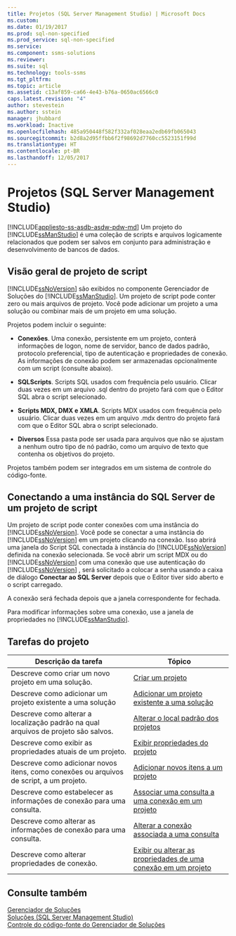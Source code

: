 ```yaml
---
title: Projetos (SQL Server Management Studio) | Microsoft Docs
ms.custom: 
ms.date: 01/19/2017
ms.prod: sql-non-specified
ms.prod_service: sql-non-specified
ms.service: 
ms.component: ssms-solutions
ms.reviewer: 
ms.suite: sql
ms.technology: tools-ssms
ms.tgt_pltfrm: 
ms.topic: article
ms.assetid: c13af859-ca66-4e43-b76a-0650ac6566c0
caps.latest.revision: "4"
author: stevestein
ms.author: sstein
manager: jhubbard
ms.workload: Inactive
ms.openlocfilehash: 485a950448f582f332af028eaa2edb69fb065043
ms.sourcegitcommit: b2d8a2d95ffbb6f2f98692d7760cc5523151f99d
ms.translationtype: HT
ms.contentlocale: pt-BR
ms.lasthandoff: 12/05/2017
---
```

# <a name="projects-sql-server-management-studio"></a>Projetos (SQL Server Management Studio)
[!INCLUDE[appliesto-ss-asdb-asdw-pdw-md](../../includes/appliesto-ss-asdb-asdw-pdw-md.md)] Um projeto do [!INCLUDE[ssManStudio](../../includes/ssmanstudio_md.md)] é uma coleção de scripts e arquivos logicamente relacionados que podem ser salvos em conjunto para administração e desenvolvimento de bancos de dados.  
  
## <a name="script-project-overview"></a>Visão geral de projeto de script  
[!INCLUDE[ssNoVersion](../../includes/ssnoversion_md.md)] são exibidos no componente Gerenciador de Soluções do [!INCLUDE[ssManStudio](../../includes/ssmanstudio_md.md)]. Um projeto de script pode conter zero ou mais arquivos de projeto. Você pode adicionar um projeto a uma solução ou combinar mais de um projeto em uma solução.  
  
Projetos podem incluir o seguinte:  
  
-   **Conexões**. Uma conexão, persistente em um projeto, conterá informações de logon, nome de servidor, banco de dados padrão, protocolo preferencial, tipo de autenticação e propriedades de conexão. As informações de conexão podem ser armazenadas opcionalmente com um script (consulte abaixo).  
  
-   **SQLScripts**. Scripts SQL usados com frequência pelo usuário. Clicar duas vezes em um arquivo .sql dentro do projeto fará com que o Editor SQL abra o script selecionado.  
  
-   **Scripts MDX, DMX e XMLA**. Scripts MDX usados com frequência pelo usuário. Clicar duas vezes em um arquivo .mdx dentro do projeto fará com que o Editor SQL abra o script selecionado.  
  
-   **Diversos** Essa pasta pode ser usada para arquivos que não se ajustam a nenhum outro tipo de nó padrão, como um arquivo de texto que contenha os objetivos do projeto.  
  
Projetos também podem ser integrados em um sistema de controle do código-fonte.  
  
## <a name="connecting-to-an-instance-of-sql-server-from-a-script-project"></a>Conectando a uma instância do SQL Server de um projeto de script  
Um projeto de script pode conter conexões com uma instância do [!INCLUDE[ssNoVersion](../../includes/ssnoversion_md.md)]. Você pode se conectar a uma instância do [!INCLUDE[ssNoVersion](../../includes/ssnoversion_md.md)] em um projeto clicando na conexão. Isso abrirá uma janela do Script SQL conectada à instância do [!INCLUDE[ssNoVersion](../../includes/ssnoversion_md.md)] definida na conexão selecionada. Se você abrir um script MDX ou do [!INCLUDE[ssNoVersion](../../includes/ssnoversion_md.md)] com uma conexão que use autenticação do [!INCLUDE[ssNoVersion](../../includes/ssnoversion_md.md)] , será solicitado a colocar a senha usando a caixa de diálogo **Conectar ao SQL Server** depois que o Editor tiver sido aberto e o script carregado.  
  
A conexão será fechada depois que a janela correspondente for fechada.  
  
Para modificar informações sobre uma conexão, use a janela de propriedades no [!INCLUDE[ssManStudio](../../includes/ssmanstudio_md.md)].  
  
## <a name="project-tasks"></a>Tarefas do projeto  
  
|Descrição da tarefa|Tópico|  
|--------------------|---------|  
|Descreve como criar um novo projeto em uma solução.|[Criar um projeto](../../ssms/solution/create-a-project.md)|  
|Descreve como adicionar um projeto existente a uma solução|[Adicionar um projeto existente a uma solução](../../ssms/solution/add-an-existing-project-to-a-solution.md)|  
|Descreve como alterar a localização padrão na qual arquivos de projeto são salvos.|[Alterar o local padrão dos projetos](../../ssms/solution/change-the-default-location-for-projects.md)|  
|Descreve como exibir as propriedades atuais de um projeto.|[Exibir propriedades do projeto](../../ssms/solution/view-project-properties.md)|  
|Descreve como adicionar novos itens, como conexões ou arquivos de script, a um projeto.|[Adicionar novos itens a um projeto](../../ssms/solution/add-new-items-to-a-project.md)|  
|Descreve como estabelecer as informações de conexão para uma consulta.|[Associar uma consulta a uma conexão em um projeto](../../ssms/solution/associate-a-query-with-a-connection-in-a-project.md)|  
|Descreve como alterar as informações de conexão para uma consulta.|[Alterar a conexão associada a uma consulta](../../ssms/solution/change-the-connection-associated-with-a-query.md)|  
|Descreve como alterar propriedades de conexão.|[Exibir ou alterar as propriedades de uma conexão em um projeto](../../ssms/solution/view-or-change-the-properties-of-a-connection-in-a-project.md)|  
  
## <a name="see-also"></a>Consulte também  
[Gerenciador de Soluções](../../ssms/solution/solution-explorer.md)  
[Soluções &#40;SQL Server Management Studio&#41;](../../ssms/solution/solutions-sql-server-management-studio.md)  
[Controle do código-fonte do Gerenciador de Soluções](https://msdn.microsoft.com/en-us/library/ms173879.aspx)  
  
